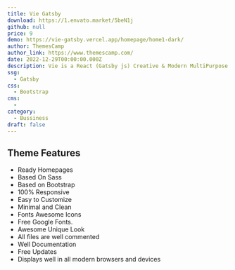 ```yaml
---
title: Vie Gatsby
download: https://1.envato.market/5beN1j
github: null
price: 9
demo: https://vie-gatsby.vercel.app/homepage/home1-dark/
author: ThemesCamp
author_link: https://www.themescamp.com/
date: 2022-12-29T00:00:00.000Z
description: Vie is a React (Gatsby js) Creative & Modern MultiPurpose Template that is a perfect template for creative agencies and business startups.
ssg:
  - Gatsby
css:
  - Bootstrap
cms:
  - 
category:
  - Bussiness
draft: false
---
```

## Theme Features

- Ready Homepages
- Based On Sass
- Based on Bootstrap
- 100% Responsive
- Easy to Customize
- Minimal and Clean
- Fonts Awesome Icons
- Free Google Fonts.
- Awesome Unique Look
- All files are well commented
- Well Documentation
- Free Updates
- Displays well in all modern browsers and devices
